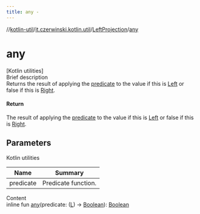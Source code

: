 ```yaml
---
title: any -
---
```

//[kotlin-util](../../index.md)/[it.czerwinski.kotlin.util](../index.md)/[LeftProjection](index.md)/[any](any.md)



# any  
[Kotlin utilities]  
Brief description  
Returns the result of applying the [predicate]() to the value if this is [Left](../-left/index.md) or false if this is [Right](../-right/index.md).  
  


#### Return  
The result of applying the [predicate]() to the value if this is [Left](../-left/index.md) or false if this is [Right](../-right/index.md).  
  


## Parameters  
  
Kotlin utilities  
  
|  Name|  Summary| 
|---|---|
| predicate| Predicate function.
  
  
Content  
inline fun [any](any.md)(predicate: ([L](index.md)) -> [Boolean](https://kotlinlang.org/api/latest/jvm/stdlib/kotlin/-boolean/index.html)): [Boolean](https://kotlinlang.org/api/latest/jvm/stdlib/kotlin/-boolean/index.html)  



